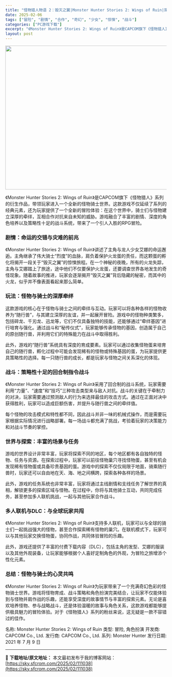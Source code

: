 ```yaml
---
title: "怪物猎人物语 2：毁灭之翼|Monster Hunter Stories 2: Wings of Ruin|简体中文|25.73G"
date: 2025-02-06
tags: ["冒险", "剧情", "合作", "奇幻", "少女", "惊悚", "战斗"]
categories: ["PC游戏下载"]
excerpt: "《Monster Hunter Stories 2: Wings of Ruin》是CAPCOM旗下《怪物猎人》系列的衍生作品，带领玩家进入一个全新的怪物骑士世界。这款游戏不仅延续了系列的经典元素，还为玩家提供了一个全新的冒险体验：在这个世界中，骑士们与怪物建立深厚的牵绊，互相合作对抗来自未知的威胁&hellip;"
layout: post
---
```


<img class="aligncenter size-full wp-image-111039" src="https://sky.sfcrom.com/wp-content/uploads/2025/02/2025020606293653.webp" alt="" width="800" height="450" />

《Monster Hunter Stories 2: Wings of Ruin》是CAPCOM旗下《怪物猎人》系列的衍生作品，带领玩家进入一个全新的怪物骑士世界。这款游戏不仅延续了系列的经典元素，还为玩家提供了一个全新的冒险体验：在这个世界中，骑士们与怪物建立深厚的牵绊，互相合作对抗来自未知的威胁。游戏融合了丰富的剧情、深度的角色培养以及策略性十足的战斗系统，带来了一个引人入胜的RPG冒险。
<h3>剧情：命运的交错与灾难的前兆</h3>
《Monster Hunter Stories 2: Wings of Ruin》讲述了主角与龙人少女艾娜的命运邂逅。主角继承了伟大骑士“烈度”的血脉，肩负着保护火龙蛋的责任，而这颗蛋的孵化将揭开一段关于“毁灭之翼”的惊悚旅程。在一个神秘的夜晚，所有的火龙失踪，主角与艾娜踏上了旅途，途中他们不仅要保护火龙蛋，还要调查世界各地发生的奇怪现象。随着故事的推进，玩家会逐渐揭开“毁灭之翼”背后隐藏的秘密，而其中的火龙，似乎并不像表面看起来那么简单。
<h3>玩法：怪物与骑士的深厚牵绊</h3>
这款游戏的核心在于怪物与骑士之间的牵绊与互动。玩家可以将各种各样的怪物收养为“随行兽”，与其建立深厚的友谊，并一起展开冒险。游戏中的怪物种类繁多，包括碎龙、千刃龙、迅龙等，它们不仅具备独特的技能，还能够通过“牵绊基因”进行培育与强化。通过战斗和“秘传仪式”，玩家能够传承怪物的基因，创造属于自己的原创随行兽，并利用它们的特殊能力在战斗中取得胜利。

此外，游戏的“随行兽”系统具有深度的育成要素。玩家可以通过收集怪物蛋来培育自己的随行兽，孵化过程中可能会发现稀有的怪物或特殊基因的蛋，为玩家提供更具策略性的选择。每一只随行兽的成长，都是玩家与怪物之间关系深化的体现。
<h3>战斗：策略性十足的回合制指令战斗</h3>
《Monster Hunter Stories 2: Wings of Ruin》采用了回合制的战斗系统，玩家需要利用“力量”、“速度”和“技巧”三种攻击类型来与敌人对抗。战斗的关键在于牵制力的对决，玩家需要通过预测敌人的行为来选择最佳的攻击方式。通过在正面对决中获得胜利，玩家可以造成巨额伤害，并提升与随行兽之间的牵绊值。

每个怪物的攻击模式和特性都不同，因此战斗并非一味的机械式操作，而是需要玩家根据实际情况进行战略部署。每一场战斗都充满了挑战，考验着玩家的决策能力和对战斗节奏的掌控。
<h3>世界与探索：丰富的场景与任务</h3>
游戏的世界设计非常丰富，玩家将探索不同的地区，每个地区都有各自独特的怪物、任务与资源。在探索过程中，玩家可以前往怪物巢穴寻找怪物蛋，甚至有机会发现稀有怪物蛋或具备珍贵基因的蛋。游戏中的探索不仅仅局限于地面，骑乘随行兽时，玩家还可以自由地在天、海、地之间横跨，探索各种各样的场景。

此外，游戏的任务系统也非常丰富，玩家将通过主线剧情和支线任务了解世界的真相，解锁更多的探索区域与怪物。在过程中，你将与其他骑士互动，共同完成任务，甚至参加多人联机挑战，一起与其他玩家合作战斗。
<h3>多人联机与DLC：与全球玩家共闯</h3>
《Monster Hunter Stories 2: Wings of Ruin》支持多人联机，玩家可以与全球的骑士们一起挑战强大的怪物，甚至合作探索稀有怪物的巢穴。在联机模式下，玩家可以与其他玩家交换怪物蛋，协同作战，共同体验冒险的乐趣。

此外，游戏还提供了丰富的付费下载内容（DLC），包括主角的发型、艾娜的服装以及其他外观装备，让玩家能够根据个人喜好定制角色的外观，为冒险之旅增添个性化元素。
<h3>总结：怪物与骑士的心灵共鸣</h3>
《Monster Hunter Stories 2: Wings of Ruin》为玩家带来了一个充满奇幻色彩的怪物骑士世界。游戏将怪物育成、战斗策略和角色扮演完美结合，让玩家不仅能体验到与怪物并肩作战的乐趣，还能享受深度的故事情节与丰富的探索元素。无论是喜欢培养怪物、参与战略战斗，还是体验温暖的故事与角色关系，这款游戏都能够提供极具魅力的冒险体验。对于《怪物猎人》系列的粉丝来说，这无疑是一款不容错过的佳作。

名称: Monster Hunter Stories 2: Wings of Ruin
类型: 冒险, 角色扮演
开发商: CAPCOM Co., Ltd.
发行商: CAPCOM Co., Ltd.
系列: Monster Hunter
发行日期: 2021 年 7 月 9 日

---
📖 **下载地址/原文地址：** 本文最初发布于我的博客网站：[https://sky.sfcrom.com/2025/02/111038](https://sky.sfcrom.com/2025/02/111038)
